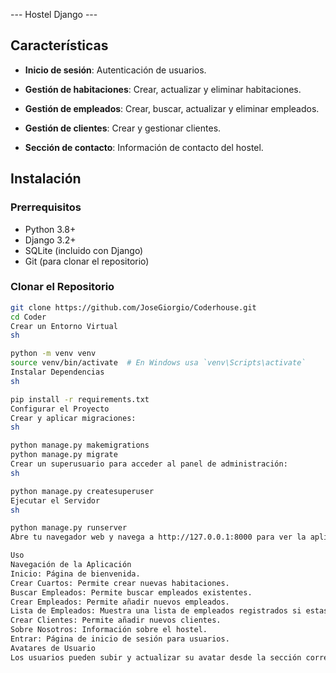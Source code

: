 
--- Hostel Django ---


## Características

- **Inicio de sesión**: Autenticación de usuarios.
- **Gestión de habitaciones**: Crear, actualizar y eliminar habitaciones.
- **Gestión de empleados**: Crear, buscar, actualizar y eliminar empleados.
- **Gestión de clientes**: Crear y gestionar clientes.

- **Sección de contacto**: Información de contacto del hostel.

## Instalación

### Prerrequisitos

- Python 3.8+
- Django 3.2+
- SQLite (incluido con Django)
- Git (para clonar el repositorio)

### Clonar el Repositorio

```sh
git clone https://github.com/JoseGiorgio/Coderhouse.git
cd Coder
Crear un Entorno Virtual
sh

python -m venv venv
source venv/bin/activate  # En Windows usa `venv\Scripts\activate`
Instalar Dependencias
sh

pip install -r requirements.txt
Configurar el Proyecto
Crear y aplicar migraciones:
sh

python manage.py makemigrations
python manage.py migrate
Crear un superusuario para acceder al panel de administración:
sh

python manage.py createsuperuser
Ejecutar el Servidor
sh

python manage.py runserver
Abre tu navegador web y navega a http://127.0.0.1:8000 para ver la aplicación en acción.

Uso
Navegación de la Aplicación
Inicio: Página de bienvenida.
Crear Cuartos: Permite crear nuevas habitaciones.
Buscar Empleados: Permite buscar empleados existentes.
Crear Empleados: Permite añadir nuevos empleados.
Lista de Empleados: Muestra una lista de empleados registrados si estas logueado con un superuser podes editar los empleados. el superuser ya creado tiene estas credenciales: usuario: jose contraseña 123
Crear Clientes: Permite añadir nuevos clientes.
Sobre Nosotros: Información sobre el hostel.
Entrar: Página de inicio de sesión para usuarios.
Avatares de Usuario
Los usuarios pueden subir y actualizar su avatar desde la sección correspondiente.